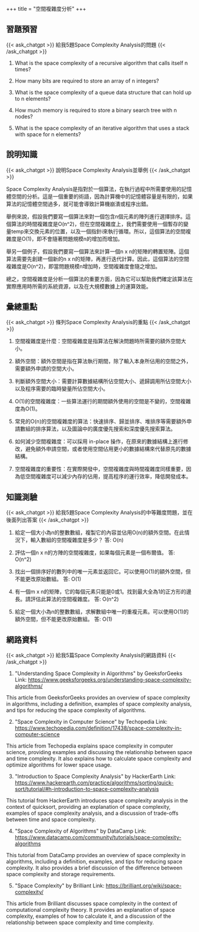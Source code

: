 +++
title = "空間複雜度分析"
+++
## 習題預習
{{< ask_chatgpt >}}
給我5題Space Complexity Analysis的問題
{{< /ask_chatgpt >}}



1. What is the space complexity of a recursive algorithm that calls itself n times?

2. How many bits are required to store an array of n integers?

3. What is the space complexity of a queue data structure that can hold up to n elements?

4. How much memory is required to store a binary search tree with n nodes?

5. What is the space complexity of an iterative algorithm that uses a stack with space for n elements?   

## 說明知識
{{< ask_chatgpt >}}
說明Space Complexity Analysis並舉例
{{< /ask_chatgpt >}}



Space Complexity Analysis是指對於一個算法，在執行過程中所需要使用的記憶體空間的分析。這是一個重要的術語，因為計算機中的記憶體容量是有限的，如果算法的記憶體空間過多，就可能會導致計算機崩潰或程序出錯。

舉例來說，假設我們要寫一個算法來對一個包含n個元素的陣列進行選擇排序。這個算法的時間複雜度是O(n^2)，但在空間複雜度上，我們需要使用一個暫存的變量temp來交換元素的位置，以及一個指針i來執行循環。所以，這個算法的空間複雜度是O(1)，即不會隨著問題規模n的增加而增加。

舉另一個例子，假設我們要寫一個算法來計算一個n x n的矩陣的轉置矩陣。這個算法需要先創建一個新的n x n的矩陣，再進行迭代計算。因此，這個算法的空間複雜度是O(n^2)，即當問題規模n增加時，空間複雜度會隨之增加。

總之，空間複雜度是分析一個算法的重要方面，因為它可以幫助我們確定該算法在實際應用時所需的系統資源，以及在大規模數據上的運算效能。   

## 彙總重點
{{< ask_chatgpt >}}
條列Space Complexity Analysis的重點
{{< /ask_chatgpt >}}



1. 空間複雜度是什麼：空間複雜度是指算法在解決問題時所需要的額外空間大小。

2. 額外空間：額外空間是指在算法執行期間，除了輸入本身所佔用的空間之外，需要額外申請的空間大小。

3. 判斷額外空間大小：需要計算數據結構所佔空間大小、遞歸調用所佔空間大小以及程序需要的臨時變量所佔空間大小。

4. O(1)的空間複雜度：一些算法運行的期間額外使用的空間是不變的，空間複雜度為O(1)。

5. 常見的O(n)的空間複雜度的算法：快速排序、歸並排序、堆排序等需要額外申請數組的排序算法，以及圖論中的廣度優先搜索和深度優先搜索算法。

6. 如何減少空間複雜度：可以採用 in-place 操作，在原來的數據結構上進行修改，避免額外申請空間，或者使用空間佔用更小的數據結構來代替原先的數據結構。

7. 空間複雜度的重要性：在實際開發中，空間複雜度與時間複雜度同樣重要，因為低空間複雜度可以減少內存的佔用，提高程序的運行效率，降低開發成本。   

## 知識測驗
{{< ask_chatgpt >}}
給我5題Space Complexity Analysis的中等難度問題，並在後面列出答案
{{< /ask_chatgpt >}}



1. 給定一個大小為n的整數數組，複製它的內容並佔用O(n)的額外空間。在此情況下，輸入數組的空間複雜度是多少？
答: O(n)

2. 評估一個n x n的方陣的空間複雜度，如果每個元素是一個布爾值。
答: O(n^2)

3. 找出一個排序好的數列中的唯一元素並返回它。可以使用O(1)的額外空間，但不能更改原始數組。
答: O(1)

4. 有一個m x n的矩陣，它的每個元素只能是0或1。找到最大全為1的正方形的邊長。請評估此算法的空間複雜度。
答: O(n^2)

5. 給定一個大小為n的整數數組，求解數組中唯一的重複元素。可以使用O(1)的額外空間，但不能更改原始數組。
答: O(1)   

## 網路資料
{{< ask_chatgpt >}}
給我5篇Space Complexity Analysis的網路資料
{{< /ask_chatgpt >}}



1. "Understanding Space Complexity in Algorithms" by GeeksforGeeks
Link: https://www.geeksforgeeks.org/understanding-space-complexity-algorithms/

This article from GeeksforGeeks provides an overview of space complexity in algorithms, including a definition, examples of space complexity analysis, and tips for reducing the space complexity of algorithms.

2. "Space Complexity in Computer Science" by Techopedia
Link: https://www.techopedia.com/definition/17438/space-complexity-in-computer-science

This article from Techopedia explains space complexity in computer science, providing examples and discussing the relationship between space and time complexity. It also explains how to calculate space complexity and optimize algorithms for lower space usage.

3. "Introduction to Space Complexity Analysis" by HackerEarth
Link: https://www.hackerearth.com/practice/algorithms/sorting/quick-sort/tutorial/#h-introduction-to-space-complexity-analysis

This tutorial from HackerEarth introduces space complexity analysis in the context of quicksort, providing an explanation of space complexity, examples of space complexity analysis, and a discussion of trade-offs between time and space complexity.

4. "Space Complexity of Algorithms" by DataCamp
Link: https://www.datacamp.com/community/tutorials/space-complexity-algorithms

This tutorial from DataCamp provides an overview of space complexity in algorithms, including a definition, examples, and tips for reducing space complexity. It also provides a brief discussion of the difference between space complexity and storage requirements.

5. "Space Complexity" by Brilliant
Link: https://brilliant.org/wiki/space-complexity/

This article from Brilliant discusses space complexity in the context of computational complexity theory. It provides an explanation of space complexity, examples of how to calculate it, and a discussion of the relationship between space complexity and time complexity.   

